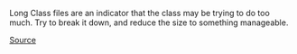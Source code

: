 
Long Class files are an indicator that the class may be trying to do too much.
Try to break it down, and reduce the size to something manageable.

[Source](http://phpmd.org/rules/codesize.html#excessiveclasslength)
      